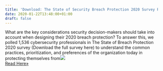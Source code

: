 ```yaml
---
title: 'Download: The State of Security Breach Protection 2020 Survey Results'
date: 2020-01-22T13:48:00+01:00
draft: false
---
```


What are the key considerations security decision-makers should take into account when designing their 2020 breach protection? To answer this, we polled 1,536 cybersecurity professionals in The State of Breach Protection 2020 survey (Download the full survey here) to understand the common practices, prioritization, and preferences of the organization today in protecting themselves from![](http://feeds.feedburner.com/~r/TheHackersNews/~4/62-orL73Nuk)  
[Read Here»](https://thehackernews.com/2020/01/data-breach-protection-survey.html)